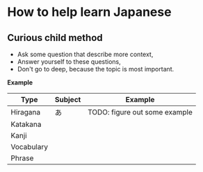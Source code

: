 # How to help learn Japanese

## Curious child method

- Ask some question that describe more context,
- Answer yourself to these questions,
- Don't go to deep, because the topic is most important.

**Example**

| Type       | Subject | Example     |
| ---------- | ------- | ----------- | 
| Hiragana   | あ      | TODO: figure out some example |
| Katakana   |||
| Kanji      |||
| Vocabulary |||
| Phrase     |||

